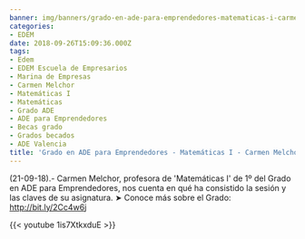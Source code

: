 ```yaml
---
banner: img/banners/grado-en-ade-para-emprendedores-matematicas-i-carmen-melchor.jpg
categories:
- EDEM
date: 2018-09-26T15:09:36.000Z
tags:
- Edem
- EDEM Escuela de Empresarios
- Marina de Empresas
- Carmen Melchor
- Matemáticas I
- Matemáticas
- Grado ADE
- ADE para Emprendedores
- Becas grado
- Grados becados
- ADE Valencia
title: 'Grado en ADE para Emprendedores - Matemáticas I - Carmen Melchor'
---
```


(21-09-18).- Carmen Melchor, profesora de 'Matemáticas I' de 1º del Grado en ADE para Emprendedores, nos cuenta en qué ha consistido la sesión y las claves de su asignatura.
➤ Conoce más sobre el Grado: http://bit.ly/2Cc4w6j

{{< youtube 1is7XtkxduE >}}
